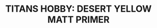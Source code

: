---
title: "TITANS HOBBY: DESERT YELLOW MATT PRIMER"
price: "TBA"
desc: "Opis nije dostupan"
img_path: "/assets/img/TTH111.jpg"
brand: AMMO
available: true
cat: "titans"
subcat: "TITANS-AMMO 400 mL SPRAY CANS for plastic, metal and resin"
subsubcat: "SS"
---